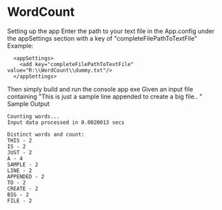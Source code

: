 # WordCount
Setting up the app
Enter the path to your text file in the App.config under the appSettings section with a key of "completeFilePathToTextFile"
Example:
```
  <appSettings>
    <add key="completeFilePathToTextFile" value="R:\\WordCount\\dummy.txt"/>
  </appSettings>
```

Then simply build and run the console app exe
Given an input file containing "This is just a sample line appended to create a big file.. "
Sample Output
```
Counting words...
Input data processed in 0.0020013 secs

Distinct words and count:
THIS - 2
IS - 2
JUST - 2
A - 4
SAMPLE - 2
LINE - 2
APPENDED - 2
TO - 2
CREATE - 2
BIG - 2
FILE - 2
```
